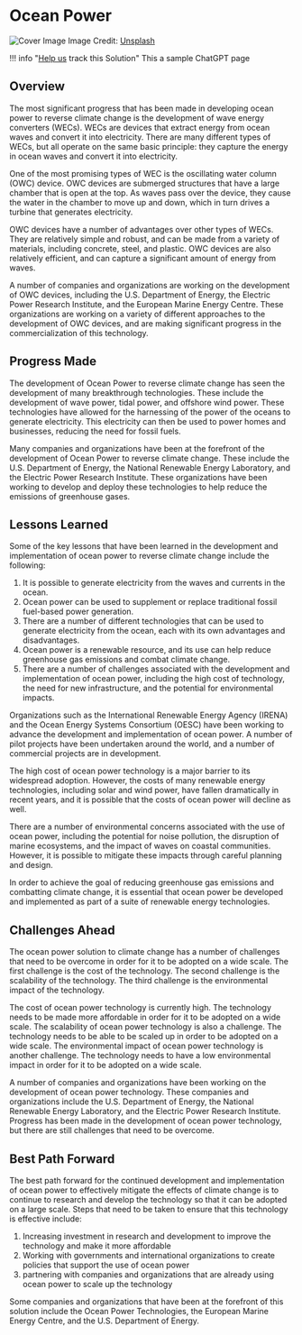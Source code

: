 # Ocean Power

![Cover Image](https://images.unsplash.com/photo-1514239414268-288c089ba243?crop=entropy&cs=tinysrgb&fit=max&fm=jpg&ixid=M3w0NDYzODh8MHwxfHNlYXJjaHwxfHxPY2VhbiUyMFBvd2VyfGVufDB8fHx8MTY4Mzc1MjcwMnww&ixlib=rb-4.0.3&q=80&w=1080)
Image Credit: [Unsplash](https://unsplash.com/@epicantus)

!!! info "[Help us](../../contribute) track this Solution"
    This a sample ChatGPT page

## Overview

The most significant progress that has been made in developing ocean power to reverse climate change is the development of wave energy converters (WECs). WECs are devices that extract energy from ocean waves and convert it into electricity. There are many different types of WECs, but all operate on the same basic principle: they capture the energy in ocean waves and convert it into electricity.

One of the most promising types of WEC is the oscillating water column (OWC) device. OWC devices are submerged structures that have a large chamber that is open at the top. As waves pass over the device, they cause the water in the chamber to move up and down, which in turn drives a turbine that generates electricity.

OWC devices have a number of advantages over other types of WECs. They are relatively simple and robust, and can be made from a variety of materials, including concrete, steel, and plastic. OWC devices are also relatively efficient, and can capture a significant amount of energy from waves.

A number of companies and organizations are working on the development of OWC devices, including the U.S. Department of Energy, the Electric Power Research Institute, and the European Marine Energy Centre. These organizations are working on a variety of different approaches to the development of OWC devices, and are making significant progress in the commercialization of this technology.

## Progress Made

The development of Ocean Power to reverse climate change has seen the development of many breakthrough technologies. These include the development of wave power, tidal power, and offshore wind power. These technologies have allowed for the harnessing of the power of the oceans to generate electricity. This electricity can then be used to power homes and businesses, reducing the need for fossil fuels.

Many companies and organizations have been at the forefront of the development of Ocean Power to reverse climate change. These include the U.S. Department of Energy, the National Renewable Energy Laboratory, and the Electric Power Research Institute. These organizations have been working to develop and deploy these technologies to help reduce the emissions of greenhouse gases.

## Lessons Learned

Some of the key lessons that have been learned in the development and implementation of ocean power to reverse climate change include the following:

1. It is possible to generate electricity from the waves and currents in the ocean.
2. Ocean power can be used to supplement or replace traditional fossil fuel-based power generation.
3. There are a number of different technologies that can be used to generate electricity from the ocean, each with its own advantages and disadvantages.
4. Ocean power is a renewable resource, and its use can help reduce greenhouse gas emissions and combat climate change.
5. There are a number of challenges associated with the development and implementation of ocean power, including the high cost of technology, the need for new infrastructure, and the potential for environmental impacts.

Organizations such as the International Renewable Energy Agency (IRENA) and the Ocean Energy Systems Consortium (OESC) have been working to advance the development and implementation of ocean power. A number of pilot projects have been undertaken around the world, and a number of commercial projects are in development.

The high cost of ocean power technology is a major barrier to its widespread adoption. However, the costs of many renewable energy technologies, including solar and wind power, have fallen dramatically in recent years, and it is possible that the costs of ocean power will decline as well.

There are a number of environmental concerns associated with the use of ocean power, including the potential for noise pollution, the disruption of marine ecosystems, and the impact of waves on coastal communities. However, it is possible to mitigate these impacts through careful planning and design.

In order to achieve the goal of reducing greenhouse gas emissions and combatting climate change, it is essential that ocean power be developed and implemented as part of a suite of renewable energy technologies.

## Challenges Ahead

The ocean power solution to climate change has a number of challenges that need to be overcome in order for it to be adopted on a wide scale. The first challenge is the cost of the technology. The second challenge is the scalability of the technology. The third challenge is the environmental impact of the technology.

The cost of ocean power technology is currently high. The technology needs to be made more affordable in order for it to be adopted on a wide scale. The scalability of ocean power technology is also a challenge. The technology needs to be able to be scaled up in order to be adopted on a wide scale. The environmental impact of ocean power technology is another challenge. The technology needs to have a low environmental impact in order for it to be adopted on a wide scale.

A number of companies and organizations have been working on the development of ocean power technology. These companies and organizations include the U.S. Department of Energy, the National Renewable Energy Laboratory, and the Electric Power Research Institute. Progress has been made in the development of ocean power technology, but there are still challenges that need to be overcome.

## Best Path Forward

The best path forward for the continued development and implementation of ocean power to effectively mitigate the effects of climate change is to continue to research and develop the technology so that it can be adopted on a large scale. Steps that need to be taken to ensure that this technology is effective include:

1. Increasing investment in research and development to improve the technology and make it more affordable
2. Working with governments and international organizations to create policies that support the use of ocean power
3. partnering with companies and organizations that are already using ocean power to scale up the technology

Some companies and organizations that have been at the forefront of this solution include the Ocean Power Technologies, the European Marine Energy Centre, and the U.S. Department of Energy.
